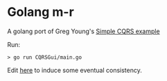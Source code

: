 # Golang m-r

A golang port of Greg Young's [Simple CQRS example](https://github.com/gregoryyoung/m-r)

Run:

    > go run CQRSGui/main.go

Edit [here](https://github.com/andrewdodd/m-r/blob/028152c4c04fe2d04ea242443f92608de6f482cb/CQRSGui/main.go#L332) to induce some eventual consistency.
